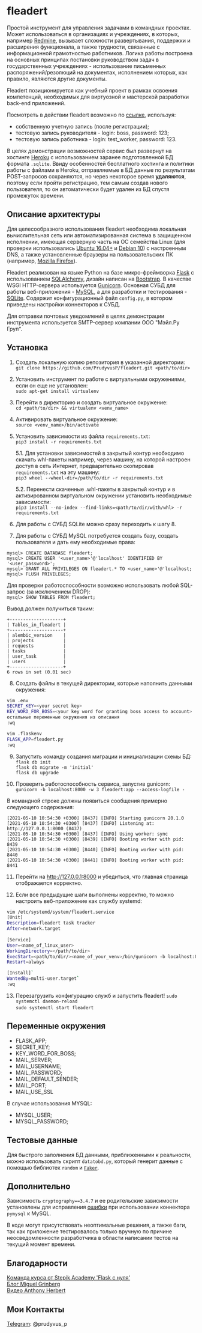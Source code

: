 # fleadert
Простой инструмент для управления задачами в командных проектах. Может использоваться в организациях и учреждениях, в которых, например [Redmine](https://www.redmine.org/), вызывает сложности развертывания, поддержки и расширения функционала, а также трудности, связанные с информационной грамотностью работников. Логика работы построена на основных принципах постановки руководством задач в государственных учреждениях - использование письменных распоряжений/резолюций на документах, исполнением которых, как правило, являются другие документы.

Fleadert позиционируется как учебный проект в рамках освоения компетенций, необходимых для виртуозной и мастерской разработки back-end приложений. 

Посмотреть в действии fleadert возможно по [ссылке](http://fleadert.herokuapp.com/), используя:
* собственную учетную запись (после регистрации);
* тестовую запись руководителя - login: boss, password: 123;
* тестовую запись работника - login: test_worker, password: 123.

В целях демонстрации возможностей сервис был развернут на хостинге [Heroku](https://heroku.com) с использованием заранее подготовленной БД формата `.sqlite`. Ввиду особенностей бесплатного хостинга и политики работы с файлами в Heroku, отправляемые в БД данные по результатам POST-запросов сохраняются, но через некоторое время **удаляются**, поэтому если пройти регистрацию, тем самым создав нового пользователя, то он автоматически будет удален из БД спустя промежуток времени.

## Описание архитектуры

Для целесообразного использования fleadert необходима локальная вычислительная сеть или автоматизированная система в защищенном исполнении, имеющая серверную часть на ОС семейства Linux (для проверки использовались [Ubuntu 16.04+](https://ubuntu.com/) и [Debian 10](https://www.debian.org/)) с настроенным DNS, а также установленные браузеры на пользовательских ПК (например, [Mozilla Firefox](https://www.mozilla.org/ru/)).

Fleadert реализован на языке Python на базе микро-фреймворка [Flask](https://palletsprojects.com/p/flask/) с использованием [SQLAlchemy](https://www.sqlalchemy.org/), дизайн написан на [Bootstrap](https://getbootstrap.com/). В качестве WSGI HTTP-сервера используется [Gunicorn](https://gunicorn.org/).
Основная СУБД для работы веб-приложения - [MySQL](https://www.mysql.com/), а для разработки и тестирования - [SQLite](https://www.sqlite.org/). Содержит конфигурационный файл `config.py`, в котором приведены настройки коннекторов к СУБД.

Для отправки почтовых уведомлений в целях демонстрации инструмента используется SMTP-сервер компании ООО "Мэйл.Ру Груп".

## Установка

1. Создать локальную копию репозитория в указанной директории:  
`git clone https://github.com/PrudyvusP/fleadert.git <path/to/dir>`

2. Установить инструмент по работе с виртуальными окружениями, если он еще не установлен:  
`sudo apt-get install virtualenv`

3. Перейти в директорию и создать виртуальное окружение:  
`cd <path/to/dir> && virtualenv <venv_name>`

4. Активировать виртуальное окружение:  
`source <venv_name>/bin/activate`

5. Установить зависимости из файла `requirements.txt`:  
`pip3 install -r requirements.txt`

   5.1. Для установки зависимостей в закрытый контур необходимо скачать whl-пакеты например, через машину, на которой настроен доступ в сеть Интернет, предварительно скопировав `requirements.txt` на эту машину:  
`pip3 wheel --wheel-dir=/path/to/dir -r requirements.txt`

   5.2. Перенести скаченные .whl-пакеты в закрытый контур и в активированном виртуальном окружении установить необходимые зависимости:  
`pip3 install --no-index --find-links=<path/to/dir/with/whl> -r requirements.txt`

6. Для работы с СУБД SQLite можно сразу переходить к шагу 8. 

7. Для работы с СУБД MySQL потребуется создать базу, создать пользователя и дать ему необходимые права:  
```mysql
mysql> CREATE DATABASE fleadert;
mysql> CREATE USER '<user_name>'@'localhost' IDENTIFIED BY '<user_password>';
mysql> GRANT ALL PRIVILEGES ON fleadert.* TO <user_name>'@'localhost;
mysql> FLUSH PRIVILEGES;
```  
   Для проверки работоспособности возможно использовать любой SQL-запрос (за исключением DROP):  
 `mysql> SHOW TABLES FROM fleadert;`
 
   Вывод должен получиться таким:  
   ```
  +--------------------+  
  | Tables_in_fleadert |  
  +--------------------+  
  | alembic_version    |  
  | projects           |  
  | requests           |  
  | tasks              |  
  | user_task          |  
  | users              |  
  +--------------------+  
  6 rows in set (0.01 sec)
```

8. Создать файлы в текущей директории, которые наполнить данными окружения:  
```sh
vim .env
SECRET_KEY=<your secret key>
KEY_WORD_FOR_BOSS=<your key word for granting boss access to account>
остальные переменные окружения из описания
:wq
```
```bash
vim .flaskenv
FLASK_APP=fleadert.py
:wq
```

9. Запустить команду создания миграции и инициализации схемы БД:  
`flask db init`  
`flask db migrate -m 'initial'`  
`flask db upgrade`  

10. Проверить работоспособность сервиса, запустив gunicorn:  
`gunicorn -b localhost:8000 -w 3 fleadert:app --access-logfile -`  

   В командной строке должны появиться сообщения примерно следующего содержания:  
   ```log
   [2021-05-10 10:54:30 +0300] [8437] [INFO] Starting gunicorn 20.1.0
   [2021-05-10 10:54:30 +0300] [8437] [INFO] Listening at: http://127.0.0.1:8000 (8437)
   [2021-05-10 10:54:30 +0300] [8437] [INFO] Using worker: sync
   [2021-05-10 10:54:30 +0300] [8439] [INFO] Booting worker with pid: 8439
   [2021-05-10 10:54:30 +0300] [8440] [INFO] Booting worker with pid: 8440
   [2021-05-10 10:54:30 +0300] [8441] [INFO] Booting worker with pid: 8441
   ```

11. Перейти на http://127.0.0.1:8000 и убедиться, что главная страница отображается корректно.  

12. Если все предыдущие шаги выполнены корректно, то можно настроить веб-приложение как службу systemd:
```sh
vim /etc/systemd/system/fleadert.service
[Unit]
Description=fleadert task tracker
After=network.target
 
[Service]
User=<name_of_linux_user>
WorkingDirectory=</path/to/dir>
ExecStart=<path/to/dir/><name_of_your_venv>/bin/gunicorn -b localhost:8000 -w 3 fleadert:app --access-logfile -
Restart=always

[Install]`  
WantedBy=multi-user.target`  
:wq
```
13. Перезагрузить конфигурацию служб и запустить fleadert!
`sudo systemctl daemon-reload`  
`sudo systemctl start fleadert`  

## Переменные окружения
* FLASK_APP;
* SECRET_KEY;
* KEY_WORD_FOR_BOSS;
* MAIL_SERVER;
* MAIL_USERNAME;
* MAIL_PASSWORD;
* MAIL_DEFAULT_SENDER;
* MAIL_PORT;
* MAIL_USE_SSL

В случае использования MYSQL: 

* MYSQL_USER;
* MYSQL_PASSWORD;

## Тестовые данные

Для быстрого заполнения БД данными, приближенными к реальности, можно использовать скрипт `datatobd.py`, который генерит данные с помощью библиотек `random` и [`Faker`](https://pypi.org/project/Faker/).

## Дополнительно
Зависимость `cryptography==3.4.7` и ее родительские зависимости установлены для исправления [ошибки](https://github.com/PyMySQL/PyMySQL/issues/768) при использовании коннектора `pymysql` к MySQL.

В коде могут присутствовать неоптимальные решения, а также баги, так как приложение тестировалось только вручную по причине неосведомленности разработчика в области написании тестов на текущий момент времени.

## Благодарности
[Команда курса от Stepik Academy 'Flask с нуля'](https://academy.stepik.org/flask)  
[Блог Miguel Grinberg](https://blog.miguelgrinberg.com/index)  
[Видео Anthony Herbert](https://prettyprinted.com/)  

## Мои Контакты
[Telegram](https://web.telegram.org): @prudyvus_p
